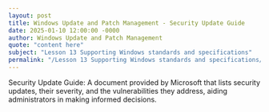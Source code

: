 ```yaml
---
layout: post
title: Windows Update and Patch Management - Security Update Guide
date: 2025-01-10 12:00:00 -0000
author: Windows Update and Patch Management
quote: "content here"
subject: "Lesson 13 Supporting Windows standards and specifications"
permalink: "/Lesson 13 Supporting Windows standards and specifications/Windows Update and Patch Management/Windows Update and Patch Management - Security Update Guide"
---
```


Security Update Guide: A document provided by Microsoft that lists security updates, their severity, and the vulnerabilities they address, aiding administrators in making informed decisions.
